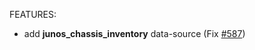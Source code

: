 <!-- markdownlint-disable-file MD013 MD041 -->
FEATURES:

* add **junos_chassis_inventory** data-source (Fix [#587](https://github.com/jeremmfr/terraform-provider-junos/issues/587))
